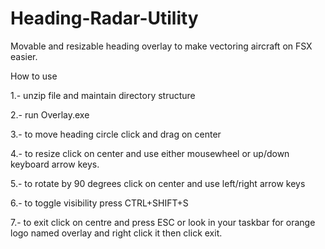 # Heading-Radar-Utility
Movable and resizable heading overlay to make vectoring aircraft on FSX easier.

How to use

1.- unzip file and maintain directory structure

2.- run Overlay.exe

3.- to move heading circle click and drag on center

4.- to resize click on center and use either mousewheel or up/down keyboard arrow keys.

5.- to rotate by 90 degrees click on center and use left/right arrow keys

6.- to toggle visibility press CTRL+SHIFT+S

7.- to exit click on centre and press ESC or look in your taskbar for orange logo named overlay and right click it then click exit.
